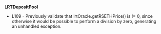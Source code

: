 **LRTDepositPool**
- L109 - Previously validate that lrtOracle.getRSETHPrice() is != 0, since otherwise it would be possible to perform a division by zero, generating an unhandled exception.
